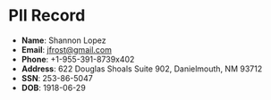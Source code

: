 # PII Record
- **Name**: Shannon Lopez
- **Email**: jfrost@gmail.com
- **Phone**: +1-955-391-8739x402
- **Address**: 622 Douglas Shoals Suite 902, Danielmouth, NM 93712
- **SSN**: 253-86-5047
- **DOB**: 1918-06-29
